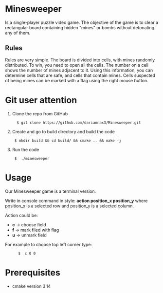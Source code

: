 # Minesweeper
Is a single-player puzzle video game. The objective of the game is to clear a rectangular board containing hidden "mines" 
or bombs without detonating any of them.

 
## Rules
Rules are very simple. The board is divided into cells, with mines randomly distributed. 
To win, you need to open all the cells. The number on a cell shows the number of mines adjacent to it. 
Using this information, you can determine cells that are safe, and cells that contain mines. 
Cells suspected of being mines can be marked with a flag using the right mouse button.

# Git user attention
1. Clone the repo from GitHub

         $ git clone https://github.com/dariannax3/Minesweeper.git

2. Create and go to build directory and build the code

        $ mkdir build && cd build/ && cmake .. && make -j
        
3. Run the code
  
        $  ./minesweeper

# Usage
Our Minesweeper game is a terminal version. 

Write in console command in style: **action position_x position_y** where position_x is a selected row and position_y is a selected column.

Action could be:
- **c** -> choose field
- **f** -> mark filed with flag
- **u** -> unmark field

For example to choose top left corner type:  
          
          $  c 0 0
         
# Prerequisites
- cmake version 3.14
